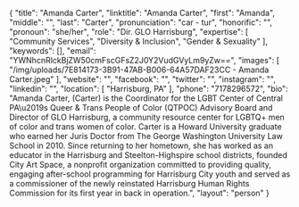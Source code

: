 {
  "title": "Amanda Carter",
  "linktitle": "Amanda Carter",
  "first": "Amanda",
  "middle": "",
  "last": "Carter",
  "pronunciation": "car - tur",
  "honorific": "",
  "pronoun": "she/her",
  "role": "Dir. GLO Harrisburg",
  "expertise": [
    "Community Services",
    "Diversity & Inclusion",
    "Gender & Sexuality"
  ],
  "keywords": [],
  "email": "YWNhcnRlckBjZW50cmFscGFsZ2J0Y2VudGVyLm9yZw==",
  "images": [
    "/img/uploads/7E814173-3B91-47AB-B006-64A57DAF23CC - Amanda Carter.jpeg"
  ],
  "website": "",
  "facebook": "",
  "twitter": "",
  "instagram": "",
  "linkedin": "",
  "location": [
    "Harrisburg, PA"
  ],
  "phone": "7178296572",
  "bio": "Amanda Carter, (Carter) is the Coordinator for the LGBT Center of Central PA\u2019s Queer & Trans People of Color (QTPOC) Advisory Board and Director of GLO Harrisburg, a community resource center for LGBTQ+ men of color and trans women of color. Carter is a Howard University graduate who earned her Juris Doctor from The George Washington University Law School in 2010. Since returning to her hometown, she has worked as an educator in the Harrisburg and Steelton-Highspire school districts, founded City Art Space, a nonprofit organization committed to providing quality, engaging after-school programming for Harrisburg City youth and served as a commissioner of the newly reinstated Harrisburg Human Rights Commission for its first year in  back in operation.",
  "layout": "person"
}
